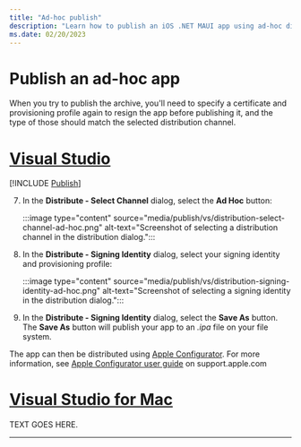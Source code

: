 ```yaml
---
title: "Ad-hoc publish"
description: "Learn how to publish an iOS .NET MAUI app using ad-hoc distribution."
ms.date: 02/20/2023
---
```


# Publish an ad-hoc app

When you try to publish the archive, you'll need to specify a certificate and provisioning profile again to resign the app before publishing it, and the type of those should match the selected distribution channel.

<!-- markdownlint-disable MD025 -->
# [Visual Studio](#tab/vs)
<!-- markdownlint-enable MD025 -->

[!INCLUDE [Publish](../includes/publish.md)]

<!-- markdownlint-disable MD029 -->
7. In the **Distribute - Select Channel** dialog, select the **Ad Hoc** button:

    :::image type="content" source="media/publish/vs/distribution-select-channel-ad-hoc.png" alt-text="Screenshot of selecting a distribution channel in the distribution dialog.":::
    <!-- markdownlint-enable MD029 -->

1. In the **Distribute - Signing Identity** dialog, select your signing identity and provisioning profile:

    :::image type="content" source="media/publish/vs/distribution-signing-identity-ad-hoc.png" alt-text="Screenshot of selecting a signing identity in the distribution dialog.":::

1. In the **Distribute - Signing Identity** dialog, select the **Save As** button. The **Save As** button will publish your app to an *.ipa* file on your file system.

The app can then be distributed using [Apple Configurator](https://apps.apple.com/app/id1037126344). For more information, see [Apple Configurator user guide](https://support.apple.com/guide/apple-configurator-mac/welcome/mac) on support.apple.com

<!-- markdownlint-disable MD025 -->
# [Visual Studio for Mac](#tab/vsmac)
<!-- markdownlint-enable MD025 -->

TEXT GOES HERE.

---
